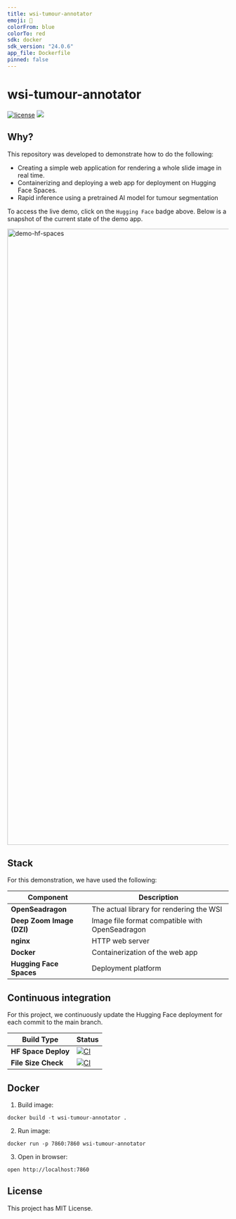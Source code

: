 ```yaml
---
title: wsi-tumour-annotator
emoji: 🔬
colorFrom: blue
colorTo: red
sdk: docker
sdk_version: "24.0.6"
app_file: Dockerfile
pinned: false
---
```


# wsi-tumour-annotator

[![license](https://img.shields.io/github/license/DAVFoundation/captain-n3m0.svg?style=flat-square)](https://github.com/andreped/wsi-tumour-annotator/blob/main/LICENSE.md)
<a target="_blank" href="https://huggingface.co/spaces/andreped/wsi-tumour-annotator"><img src="https://img.shields.io/badge/🤗%20Hugging%20Face-Spaces-yellow.svg"></a>

## Why?

This repository was developed to demonstrate how to do the following:
* Creating a simple web application for rendering a whole slide image in real time.
* Containerizing and deploying a web app for deployment on Hugging Face Spaces.
* Rapid inference using a pretrained AI model for tumour segmentation

To access the live demo, click on the `Hugging Face` badge above. Below is a snapshot of the current state of the demo app.

<img width="1400" alt="demo-hf-spaces" src="?">

## Stack

For this demonstration, we have used the following:

| Component | Description |
| - | - |
| **OpenSeadragon** | The actual library for rendering the WSI |
| **Deep Zoom Image (DZI)** | Image file format compatible with OpenSeadragon |
| **nginx** | HTTP web server |
| **Docker** | Containerization of the web app |
| **Hugging Face Spaces** | Deployment platform |

## Continuous integration

For this project, we continuously update the Hugging Face deployment for each commit to the main branch.

| Build Type | Status |
| - | - |
| **HF Space Deploy** | [![CI](https://github.com/andreped/wsi-tumour-annotator/workflows/Deploy/badge.svg)](https://github.com/andreped/wsi-tumour-annotator/actions) |
| **File Size Check** | [![CI](https://github.com/andreped/wsi-tumour-annotator/workflows/Check%20file%20size/badge.svg)](https://github.com/andreped/wsi-tumour-annotator/actions) |

## Docker

1. Build image:
```
docker build -t wsi-tumour-annotator .
```

2. Run image:
```
docker run -p 7860:7860 wsi-tumour-annotator
```

3. Open in browser:
```
open http://localhost:7860
```

## License

This project has MIT License.
